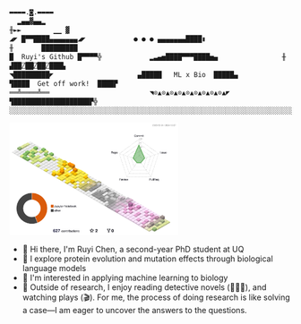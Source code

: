 
```
▬▬▬▬.◙.▬▬▬▬
  ▂▄▄▓▄▄▂                                                              ╫►►        ▁▁ ▓
◢◤ █▀▀████▄▄▄▄▄▄▄◢◤            ● ● ● ▄▄▄▄▄▄▄████▮                     ╫       █████████
█  Ruyi's Github █▀▀▀▀╬            ▂▃▄▅████▀▀▀████▅▄                ╫    ▟██⍁██⍁██⍁███▙
◥█████████◤                     ▄█████   ML x Bio  █████▄          ▜████  Get off work!  ████▛
══╩════╩══                         ◥⊙▲⊙▲⊙▲⊙▲⊙▲⊙▲⊙▲⊙▲⊙▲◤              ▜███████████████████▛╬
░░░░░░░░░░░░░░░░░░░░░░░░░░░░░░░░░░░░░░░░░░░░░░░░░░░░░░░░░░░░░░░░░░░░░░░░░░░░░░░░░░░░░░░░░░░░░░░
```

<img src="./profile-3d-contrib/profile-south-season.svg" width="60%" alt="Profile Season Animate" />

- 🎀 Hi there, I'm Ruyi Chen, a second-year PhD student at UQ <br>
- :sheep: I explore protein evolution and mutation effects through biological language models <br>
- 🧠 I'm interested in applying machine learning to biology <br>
- :dash: Outside of research, I enjoy reading detective novels (🕵🏻‍♂️), and watching plays (🎬). For me, the process of doing research is like solving a case—I am eager to uncover the answers to the questions. <br>


